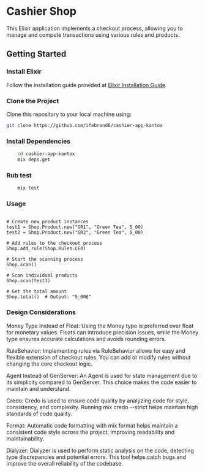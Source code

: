 # Cashier Shop

This Elixir application implements a checkout process, allowing you to manage and compute transactions using various rules and products.

## Getting Started

### Install Elixir

Follow the installation guide provided at [Elixir Installation Guide](https://elixir-lang.org/install.html).

### Clone the Project

Clone this repository to your local machine using:

```bash
git clone https://github.com/ifebrand6/cashier-app-kantox


```
### Install Dependencies

```bash
    cd cashier-app-kantox
    mix deps.get
```

### Rub test

```bash
    mix test
```

### Usage
```

# Create new product instances
test1 = Shop.Product.new("GR1", "Green Tea", 5_00)
test2 = Shop.Product.new("GR2", "Green Tea", 5_00)

# Add rules to the checkout process
Shop.add_rule(Shop.Rules.CEO)

# Start the scanning process
Shop.scan()

# Scan individual products
Shop.scan(test1)

# Get the total amount
Shop.total()  # Output: "5_00£"

```

### Design Considerations

Money Type Instead of Float: Using the Money type is preferred over float for monetary values. Floats can introduce precision issues, while the Money type ensures accurate calculations and avoids rounding errors.

RuleBehavior: Implementing rules via RuleBehavior allows for easy and flexible extension of checkout rules. You can add or modify rules without changing the core checkout logic.

Agent Instead of GenServer: An Agent is used for state management due to its simplicity compared to GenServer. This choice makes the code easier to maintain and understand.

Credo: Credo is used to ensure code quality by analyzing code for style, consistency, and complexity. Running mix credo --strict helps maintain high standards of code quality.

Format: Automatic code formatting with mix format helps maintain a consistent code style across the project, improving readability and maintainability.

Dialyzer: Dialyzer is used to perform static analysis on the code, detecting type discrepancies and potential errors. This tool helps catch bugs and improve the overall reliability of the codebase.


